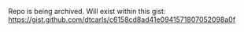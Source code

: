Repo is being archived. Will exist within this gist: https://gist.github.com/dtcarls/c6158cd8ad41e0941571807052098a0f
